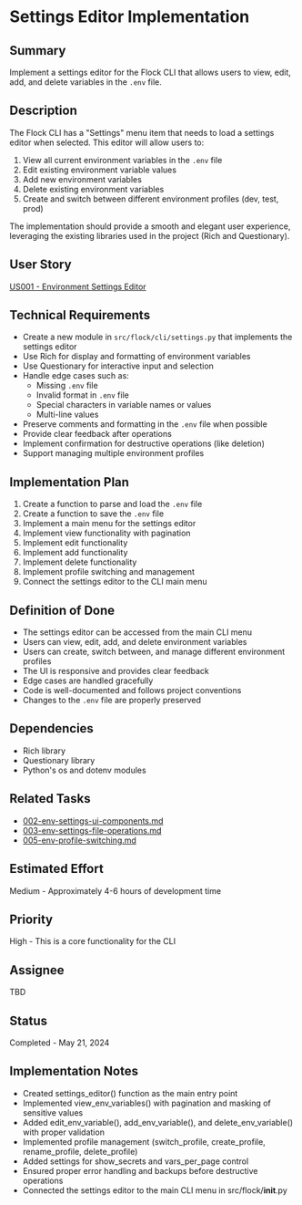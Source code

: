 # Settings Editor Implementation

## Summary
Implement a settings editor for the Flock CLI that allows users to view, edit, add, and delete variables in the `.env` file.

## Description
The Flock CLI has a "Settings" menu item that needs to load a settings editor when selected. This editor will allow users to:
1. View all current environment variables in the `.env` file
2. Edit existing environment variable values
3. Add new environment variables
4. Delete existing environment variables
5. Create and switch between different environment profiles (dev, test, prod)

The implementation should provide a smooth and elegant user experience, leveraging the existing libraries used in the project (Rich and Questionary).

## User Story
[US001 - Environment Settings Editor](../userstories/done/US001-Settings-Editor.md)

## Technical Requirements
- Create a new module in `src/flock/cli/settings.py` that implements the settings editor
- Use Rich for display and formatting of environment variables
- Use Questionary for interactive input and selection
- Handle edge cases such as:
  - Missing `.env` file
  - Invalid format in `.env` file
  - Special characters in variable names or values
  - Multi-line values
- Preserve comments and formatting in the `.env` file when possible
- Provide clear feedback after operations
- Implement confirmation for destructive operations (like deletion)
- Support managing multiple environment profiles

## Implementation Plan
1. Create a function to parse and load the `.env` file
2. Create a function to save the `.env` file
3. Implement a main menu for the settings editor
4. Implement view functionality with pagination
5. Implement edit functionality
6. Implement add functionality
7. Implement delete functionality
8. Implement profile switching and management
9. Connect the settings editor to the CLI main menu

## Definition of Done
- The settings editor can be accessed from the main CLI menu
- Users can view, edit, add, and delete environment variables
- Users can create, switch between, and manage different environment profiles
- The UI is responsive and provides clear feedback
- Edge cases are handled gracefully
- Code is well-documented and follows project conventions
- Changes to the `.env` file are properly preserved

## Dependencies
- Rich library
- Questionary library
- Python's os and dotenv modules

## Related Tasks
- [002-env-settings-ui-components.md](002-env-settings-ui-components.md)
- [003-env-settings-file-operations.md](003-env-settings-file-operations.md)
- [005-env-profile-switching.md](005-env-profile-switching.md)

## Estimated Effort
Medium - Approximately 4-6 hours of development time

## Priority
High - This is a core functionality for the CLI

## Assignee
TBD

## Status
Completed - May 21, 2024

## Implementation Notes
- Created settings_editor() function as the main entry point
- Implemented view_env_variables() with pagination and masking of sensitive values
- Added edit_env_variable(), add_env_variable(), and delete_env_variable() with proper validation
- Implemented profile management (switch_profile, create_profile, rename_profile, delete_profile)
- Added settings for show_secrets and vars_per_page control
- Ensured proper error handling and backups before destructive operations
- Connected the settings editor to the main CLI menu in src/flock/__init__.py 